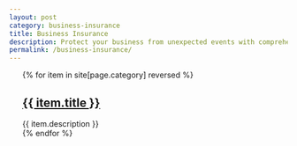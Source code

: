 ```yaml
---
layout: post
category: business-insurance
title: Business Insurance
description: Protect your business from unexpected events with comprehensive business insurance. Our experts provide reliable information and comparisons to help you find the right coverage for your needs and budget.
permalink: /business-insurance/
---
```


<ul>
{% for item in site[page.category] reversed %}
   <div class="post">
	<h2 class="post-title">
	  <a href="{{ item.url | absolute_url }}">
		{{ item.title }}
	  </a>
	</h2>
	{{ item.description  }}
  </div>
{% endfor %}
</ul>
